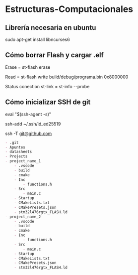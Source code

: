 # Estructuras-Computacionales

## Librería necesaria en ubuntu
sudo apt-get install libncurses6

## Cómo borrar Flash y cargar .elf

Erase = st-flash erase

Read = st-flash write build/debug/programa.bin 0x8000000

Status conection st-link = st-info --probe

## Cómo inicializar SSH de git

eval "$(ssh-agent -s)"

ssh-add ~/.ssh/id_ed25519

ssh -T git@github.com


```markdown
- .git  
- Apuntes
- datasheets
- Projects
- project_name_1
    - .vscode
    - build
    - cmake
    - Inc
        - functions.h
    - Src
        - main.c
    - Startup
    - CMakeLists.txt
    - CMakePresets.json
    - stm32l476rgtx_FLASH.ld
- project_name_2
    - .vscode
    - build
    - cmake
    - Inc
        - functions.h
    - Src
        - main.c
    - Startup
    - CMakeLists.txt
    - CMakePresets.json
    - stm32l476rgtx_FLASH.ld
